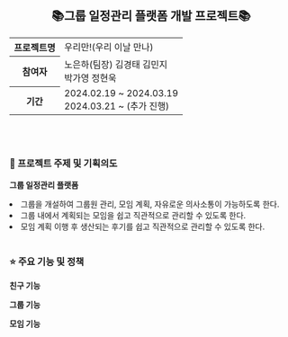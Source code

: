 <h2 align="center">📚그룹 일정관리 플랫폼 개발 프로젝트📚</h2>
<table align="center">
<tr>
  <th>프로젝트명</th>
  <td>우리만!(우리 이날 만나)</td>
</tr>
<tr>
  <th>참여자</th>
  <td>노은하(팀장) 김경태 김민지<br>박가영 정현욱</td>
</tr>
<tr>
  <th>기간</th>
  <td>2024.02.19 ~ 2024.03.19<br>2024.03.21 ~ (추가 진행)</td>
</tr>
</table>
<br><br>

<h3>📝 프로젝트 주제 및 기획의도</h3>
<p><b>그룹 일정관리 플랫폼</b></p>
<li>그룹을 개설하여 그룹원 관리, 모임 계획, 자유로운 의사소통이 가능하도록 한다.</li>
<li>그룹 내에서 계획되는 모임을 쉽고 직관적으로 관리할 수 있도록 한다.</li>
<li>모임 계획 이행 후 생산되는 후기를 쉽고 직관적으로 관리할 수 있도록 한다.</li>
<br>
<h3>⭐ 주요 기능 및 정책</h3>
<p><b>친구 기능</b></p>
<p><b>그룹 기능</b></p>
<p><b>모임 기능</b></p>


